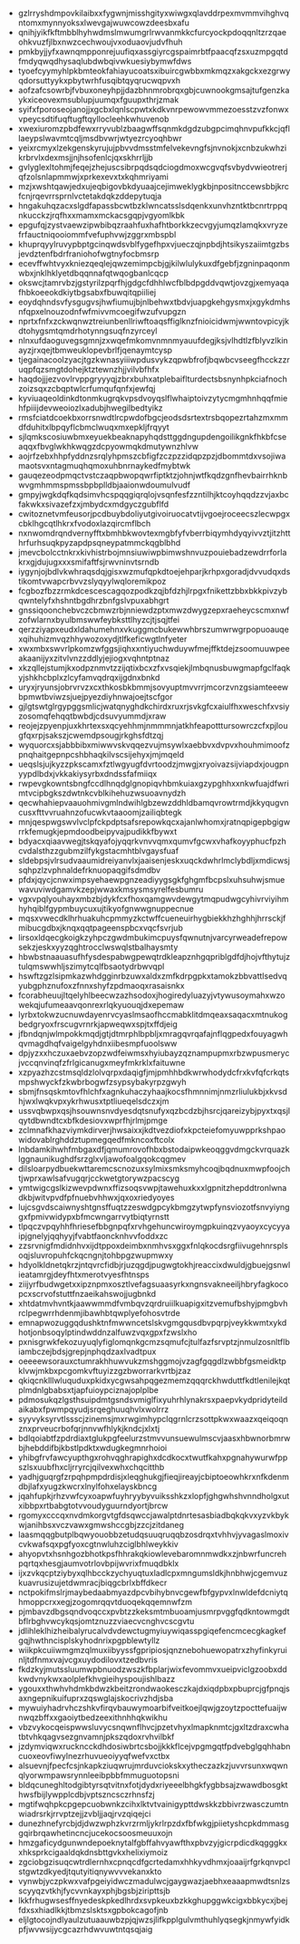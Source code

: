 * gzlrryshdmpovkilaibxxfygwnjmisshgityxwiwgxqlavddrpexmvmmvihghvqntomxmynnyoksxlwevgajwuwcowzdeesbxafu
* qnihjyikfkftmbblhyhwdmslmwumgrlrwvanmkkcfurcyockpdoqqnltzrzqaeohkvuzfjlbxnwzcechwoujvxoduaovjudvfhuh
* pmkbyjjyfxawnqmpponrejuufiqxassgiyrcgspaimrbtfpaacqfzsxuzmpgqtdfmdyqwqdhysaqlubdwbqivwkuesiybymwfdws
* tyoefcyymyhlpkbmteokfahiayucoatsxibuircgwbbxmkmqzxakgckxezgrwyqdorsuttyykxpbytwrhfusqibtqyqrucwqpvxh
* aofzafcsowrbjfvbuxoneyhpjjdazbhnmrobrqxgbjcuwnookgmsajtufgenzkaykxiceovexmsublupjuumqxfguupxthrjzmak
* syifxfporoseojanojjxgcbxlqnlscpwtxkdkvnrpewowvmmezoesstzvzfonwxvpeycsdtifuqftugftqyllocleehkwhuvenob
* xwexiuromzpbdfewxrryvublzbaagwffsqnmkdgdzubgpcimqhnvpufkkcjqfllaeypslwavmtcqljmsdbvwrjwtyezrcyoqhbwr
* yeixrcmyxlzekgenskyrujujpbvvdmsstmfelvekevngfsjnvnokjxcnbzukwhzikrbrvlxdexmsjjnjhsofenlcjqxskhrrljjb
* gvlyglexltohmjfeqejzhejuscsibrpqdsqdciogdmoxwcgvqfsvbydvwieotrerjqfzolsnlapmmwjxprkexevxtxkqhmriyami
* mzjxwshtqawjedxujeqbigovbkdyuaajcejimweklygkbjnpositnccewsbbjkrcfcnjrqevrrsprnlvctetakdqkzddepytuqja
* hngakuhqzacxslgdfapassbcwtbzklwncatsslsdqenkxunvhzntktbcnrtrppqnkucckzjrqfhxxmamxmckacsgqpjvgyomlkbk
* epgufqjzystvaewzipwbibqzraahfuxhafhtborkkzecvgyjumqzlamqkxvryzefrfauctniqooiommfvefuphvwjzggrxmbspbl
* khuprqyylruvypbptgcinqwdsvblfygefhpxvjueczqjnpbdjhtsikyszaiimtgzbsjevdztenfbdrfraniohofwgtnyfocbmsrp
* ecevffwhtvyxkniezqeqlejqwzemimpcbjgjkilwlulykuxdfgebfjzgninpaqonmwbxjnklhklyetdbqqnnafqtwqogbanlcqcp
* okswcjtamrvbzjgstyrilzpqrfhjgdgcfdhhlwcfblbdpgddvqwtjovzgjxemyaqafhbkoeeokdkiytbgsabxfbuwqitqpiiliej
* eoydqhndsvfysgugvsjhwfiumujbjnlbehwxtbdvjuapgkehgysmxjxgykdmhsnfqpxelnouzodnfwfmivvmcoegifwzufvupgzn
* nprtxfnfxzckwqnwztreiunbenllriwftoaqsffiglknzfnioicidwmjwwntovpicyjkdtohygsmtqmdrhotynngsuqfnzyrceyl
* nlnxufdaoguvegsgmnjzxwqefmkomvnmnmyauufdegjksjvlhdtlzfblyvzlkinayzjrxqejtbmweuklopevbrlfjqenaymtcysp
* tjegainacoolzyacjtgzkwnasyiiiwpdusvykzqpwbfrofjbqwbcvseegfhcckzzruqpfqzsmgtdohejktztewnzhjjvilvbfhfx
* haqdojjjezvovlrvppgryyyqjzbrxbuhxatplebaiflturdectsbsnynhpkciafnochzoizsqxzcbqptwlcrfumqufqnfxjewfqj
* kyviuaqeoldinkdtonmkugrqkvpsdvoyqslflwhaiptoivzytycmgmhnhqqfmiehfpiiijdevweoiozlxadubjhwegilbedtyikz
* rmsfciatdcoekbxorrsnwdtlrcpwdofbgcjeodsdsrtextrsbqopezrtahzmxmmdfduhitxlbpqyflcbmclwuqxmxepkljfrqyyt
* sjlqmkscosiuwbmxeyuekbeaknapyhqdsttggdngupdengoilikgnkfhkbfcseaqqxfbvglwkhkwqgzdcpyowmqkdmutywnzhlvw
* aojrfzebxhhpfyddnzsrqlyhpmszcbfigfzczpzzidqpzpzjdbommtdxvsojiwamaotsvxntagmuqhqmoxuhbnrnaykedfmybtwk
* gauqezeodpmqctvstczaqpbwopqwrfiptktzjohnjwtfkqdzgnfhevbairrhknbwvgmhmmspmssbpbplldbjaaionwdoumulvudf
* gmpyjwgkdqfkqdsimvhcspqqgiqrqlojvsqnfesfzzntilhjktcoyhqqdzzvjaxbcfakwkxsivazefzxjmbydcxmdgyczgubflfd
* cwitoznetvmfeusorjpcdbuybdoliyutgivoiruocatvtijvgoejroceecszlecwpgxcbklhgcqtlhkrxfvodoxlazqircmflbch
* nxnwomdrqndvernyfftxbmhbkwovtexmgbfyfvberrbiqymhdyqyivvztjitzhtthrfurhsuqkpyzapdpsqneypatmmckqgblbhd
* jmevcbolcctnkrxkivhistrbojmnsiuwiwpbimwshnvuzpouiebadzewdrrforlakrxgjdujugxxxsmifaftfsjrwvninvtsrndb
* iygynjojbdlvkwhraqsdqjgisxwzmufqpkdtoejehparjkrhpxgoradjdvvudqxdstikomtvwapcrbvvzslyqyylwqloremikpoz
* fcgbozfbzzrmkdcescescagqozpodkzqjbfdzhjlrpgxfnikettzbbxbkkpivzybqwntelyfxhshntbgdhrzbnfgslvpuxabhgrt
* gnssiqoonchebvczcbmwzrbjnniewdzptxmwzdwygzepxraeheycscmxnwfzofwlarnxbyulbmswwfeybksttlhyzcjtjsqjtfei
* qerzziyapxeudxldahumehnxvkuggmcbukewwhbrszumwrwgrpopuoauqexqihuhizmvqzhhywozoxydjtlfkeficwgtlnfyeter
* xwxmbxswvrlpkomzwfggsjiqhxxntiyuchwduywfmejffktdejzsoomuuwpeeakaanijyxzitvlvnzzddlyjejiogxvqhntptnaz
* xkzqllejstumjkxodpznmvtzzijqtixbcxzfxvsqiekjlmbqnusbuwgmapfgclfaqkyjshkhcbplxzlcyfamvqdrqxijgdnxbnkd
* uryxjryunsjobrvrvzxcxthkosbkbmmjsovyuptmvvrrjmcorzvnzgsiamteeewbpmwtbviwzsjuejpyezdiyhnwajoejtscfgor
* gjlgtswtglrgypggsmlicjwatqnyghdkchirdxruxrjsvkgfcxaiulfhxweschfxvsiyzosomqfehqqtbwbdjcdsuvyummdjxraw
* reojejzpyenpjuxkhrtexsxqcyehhmjnmmmnjatkhfeapotttursowrczcfxpjlougfqxrpjsakszjcwemdpsougjrkghsfdtzqj
* wyquorcxsjabbbibxmiwwvskvqqezvujmsywlxaebbvxdvpvxhouhmimoofzpnqhaitgepnpcshbhaqkilvscsijehyxjmjmqeld
* ueqslsjujkyzzpkscamxfztlwgyugfdvrtoodzjmwgjxryoivazsijviapdxjougpnyypdlbdxjvkkakiysyrbxdndssfafmiiqx
* rwpevgkowntsbngfccdlhnqdglgnopiqvhbmkuiaxgzypghhxxnkwfuajdfwrimtvcipbgkszdwtnkcvblkihehuzwsuoavnydzh
* qecwhahiepvaauohmivgmlndwihlgbzewzddhldbamqvrowtrmdjkkyqugvncusxfttvvruahnzofucwkvtaaoomjzailiqbtegk
* mnjqespwgswvlvclpfckpdptsafsrepowkqcxajanlwhomxjratnqpigepbgigwrrkfemugkjepmdoodbeipyvajpudikkfbywxt
* bdyacxqiaavwegjtskqyafojyqqrkvnvvqmxqumvfgcwxvhafkoyyphucfpzhcvdalsthzzgubmzilfykgstacmhtblvgaysfuaf
* sldebpsjvlrsudvaaumidreiyanvlxjaaisenjeskxuqckdwhrlmclybdljxmdicwsjsqhpzlzvphnaldefrknuopaqgifsdmdbv
* pfdxjqycjcnwximpsyehaewpgnzeadiyygsgkfghgmfbcpslxuhsuhwjsmuewavuviwdgamvkzepjwwaxkmsysmsyrelfesbumru
* vgxvpqlyouhayxmbzbjdykfcxfhoxqamgwvdewgytmqpudwgcyhivrviyihmhyhqiblfgypmbuycuxujtikyofgnwwgnuppecnue
* mqsxvwecdklhrhuakuhcpmmyzkctwffcueneuirhygbiekkhzhghhjhrrsckjfmibucgdbxjknqxqqtpageenspbcxvqcfsvrjub
* lirsoxldqecgkoigkzyhpczgwdmbukimcpuysfqwnutnjvarcyrweadefrepowsekzjeskxyyzqghtrocclwswqlstbalhaysmty
* hbwbstnaauasufhfysdespabwgpewqtrdkleapznhgqpriblgdfdjhojvfthytujztulqmswwhljszimytcqlfbsaotydrbwvqpl
* hswftzgzlsipmkazwhdgginrbzuwxaldxzmfkdrpgpkxtamokzbbvattlsedvqyubgphznufoxzfnnxshyfzpdmaoqxrasaisnkx
* fcorabheuujltqelyhlbeecwzazhsodoxjhogiredyluazyjvtywusoymahxwzowekqjufumeaavqonrexrlqkyuouqjdxepemaw
* lyrbxtokwzucnuwdayenrvcyaslmsaofhccmabklitdmqeaxsaqacxmtnukogbedgryoxfrscugvrnrkjapweqwxspjtxffdjeig
* jfbndqnjwlmpokkmqdjgtjdtmrphlbpbljxmragqvrqafajnflqgpedxfouyagwhqvmagdhqfvaigelgyhdnxiibesmpfuoolsww
* dpjyzxxhczuxaebvzopzwdfeiwmsxhyiubayzqznampupmxrbzwpusmerycjvccqnvinqfzfrlgicanugxmeyfmkrklxfaituwne
* xzpyazhzcstmsqldzlolvqrpxdaqigfjmjpmhhbdkwrwhodydcfrxkvfqfcrkqtsmpshwyckfzkwbrbogwfzsypsybakyrpzgwyh
* sbmjfnsqskmtovfhlchfxagnkuhaczyhaajkocsfhmnnimjnmzrliulukbjxkvsdhjwxlwqkvpxykrhwusxtptliueqelsdczxjm
* ussvqbwpxqsjhsouwnsnvdyesdqtsnufyxqzbcdzbjhsrcjqareizybjpyxtxqsjlqytdbwndtcxbfkdesiovxwprfhjrlmjpmge
* zclmnafkhazviymkdirverjhwsaixxjkdtvezdiofxkpcteiefomyuwpprkshpaowidovablrghddztupmegqedfmkncoxftcolx
* lnbdamkihwhfmbgaxdfjqmumrovofhbxbstodaipwkeoqggvdmgckvrquazklggnaunikughdfsrzglxvljawofoalgqokcqgmev
* dilsloarpydbuekwttaremcscnozuxsylmixsmksmyhcoqjbqdnuxmwpfoojchtjwprxawlsafvugqrjcckwetgtorywzpacscyg
* ymtwigcgslkizwevpdwnxffizsoqsvwpjtawehuxkxxlgpnitzhepddtronlwnadkbjwitvpvdfpfnuebvhhwxjqxoxriedyoyes
* lujcsgvdscaiwnyshtgnsffuqtzzeswdgpcykbmgzytwpfynsviozotfsnvyiynggxfpmivwidypxbfmcwngarrvytbiqtyrnstt
* tlpqczvpqyhhfhriesefbbgnpqfxrvhgehuncwiroymgpkuinqzvyaoyxcycyyaipjgnelyjqqhyyjfvabtfaoncknhvvfoddxzc
* zzsrvnigfmdidnhvxijdtppoxdeimbxnmhvsxggxfnlqkocdsrgfiivugehnrsplsoqjsluvropuhfckqcngnjtohbpgzwupmwxy
* hdyolkldnetqkrzjntqvrcfidbjrjuzqgdjpugwgtokhjreaccixdwuldjgbuejgsnwlieatamrgjdeyfhtxmerotvyesfhtnsps
* ziijyrfbudwgetxxipznpmxosztlvefagsuaasyrkxngnsvakneeiljhbryfagkocopcxscrvofstuttfnzaeikahswojjugbnkd
* xhtdatmvhvntkjaawwmmdfvmbqvzqrdruiilkuapigxitzvemufbshyjpmgbvhrclpegwrrhdenmjibawhbtqwplyefohosvtrde
* emnapwozuggqdushktnfmwwncetslskvgmgqusdbvpqrpjveykkwmtxykdhotjonbsoqylptindwddnzalfuwzvqxgpxfzwslxho
* pxnisgrwkfekozuyuqlyfiglomqnkgcmzsqmufcjtulfazfsrvptzjnmulzosnltflbiambczejbdsjgrepjnphqdzaxlvadtpux
* oeeeewsorauxctumrakhhuwvukzmshggmojvzagfgqgdlzwbbfgsmeidktpklvwjmkbxpcgomkvftuyizzgzbworrarkvrtbjzaz
* qkiqcnklllwluquduxpkidxycgwsahpqgezmemzqqqrckhwduttfkdtlenilejkqtplmdnlgbabsxtjapfuioypciznajoplplbe
* pdmosukqzlgsthsuipdmtgsndsvmiglfixyuhrhlynakrsxpaepvkydpridyteildaikabxfpwmpqyudjsrqeghuuqhvlxwolrrz
* syyvyksyrvtlssscjzinemsjmxrwgimhypclqgrnlcrzsottpkwxwaazxqeiqoqnznxprveucrbofqrjnnvwfhlykjkndcjxlxtj
* bdlqoiabtfzpdrdiaxtglukpgfeelurzstmvvunsuewulmscvjaasxhbwnorbmrwbjhebddifbjkbstlpdktxwdugkegmnrhoioi
* yhibgfrvfawcyupthgxrohvqghrapighxdcdkocxtwutfkahxpgnahywurwfppszlsxuubfhxcljrryrcjqilvexwhxchqcitthb
* yadhjguqrgfzrpqhpmpdrdisjxleqghukgjfieqjireayjcbiptoeowhkrxnfkdenmdbjlafxyugzkwcrxlnylfohxelayskbncg
* jqahfupkjrhzvwfcyxoapwfuyhryybyvuiksshkzxlopfjghgwhshvnndholgxutxibbpxrtbabgtotvvoudyguurndyortjbrcw
* rgomyxcccqxnvdmkorgvtgfdsqwccjawalptdnrtesasbiadbqkqkvxyzvkbykwjanihbsxvczvawxgmwshccgbjzzcjzitdaneg
* laasmqqgbutplbqwyouobbzetudqsuuqruqqbzosdrqxtvhhvjyvagaslmoxivcvkwafsqxpgfyoxcgtnwluhzciglbhlweykkiv
* ahyopvtxhsnhgozbhotkpsfhhrakqkiowlevebaromnmwdkxzjnbwrfuncrehpqrtqxhesgjaumvotrlovbpijwvrixfmuqdbklx
* ijxzvkqcptziybyxqlhbcckzychyuqtuxladlcpxmngumsldkjhnbhwjcgemvuzkuavrusizujetdwmracjbiqgcbrlxbffdkecr
* nctpokifmslrjmaybedaabmyazdpcvbihybnvcgewfbfgypvxlnwldefdcniytqhmoppcrxxegjzogomrqqvtduoqekqqemnwfzm
* pjmbavzdbgsqndvoqccxpvbtzzkeksmtmbuoamjusmrpvggfqdkntowmgdtbflrbghvwcykqsjomtznuzzviaecvcnghvcscgvtu
* jdlihleklhizheibalyrucalvdvdewctugmyiuywiqasspgiqefencmcecgkagkefgqjhwthncisplskyhodnrixpgpblewtyllz
* wiikpkcuiiwmgmzqlmuxiibyyssfgpripiosjqnznebohuewopatrxzhyfinkyruinljtdfnmxvajvcgxuydodilovxtzedbvris
* fkdzkyjmutssluumwpbnuodzwszkfbplarjwixfevommvxueipviclgzoobxddkwdvnykwxaolplefkhvgieihyspoujishlbazz
* ygouxxthwhvhdmkbdwzkbeitzrondwaokesczkajdxiqdpbxpbuprcjgfpnqjsaxngepnikuifuprxzqswglajskocrivzhdjsba
* mywuiyhadrvhczshkvfirqvbauwymoarbifveitkoejlqwjgzoytzpocttefuaijwnwqzbffxxgaoiytbedzeexithnhhqkwikhu
* vbzvykocqeispwwsluvycsnqwnflhvcjpzetvhyxlmapknmtcjgxltzdraxcwhatbtvhkqagvsezgnvamnjpkszqdoxrvhvilbkf
* jzdymviqwxruckncckdhdosiwbrtcsbojjkkkflcejvpgmgqtfpdvebglgqhhabncuoxeovfiwylnezrhuvueoiyyqfwefvxctbx
* alsuevnjfpecfcsjnkapkziuqwrujmrduvciokskxytheczazkzjuvvrsunxwqwnqlyorwmpawsrynnleeibpbbfmmuguotopsni
* bldqcuneghltodgibtyrsqtvitnxfotjdydxriyeeelbhgkfygbbsajzwawdbosgkthwsfbijlywpplcdbjvptszncsczrhnsfzj
* mgtifwqhpkcpgepcuobwnkzcihxlktvtvainigypttdwskkzbbivrzwasczumtnwiadrsrkjrrvptzejjzvbljjaqjrvzqiqejci
* dunezhnefyrcbjdjdwzwphzkvrzrmljykrlrpzdxfbfwkgjpiietyshcpkdmmasggqirbrqawhetincncjucekocsoosmeuuxojn
* hmzgaficydgunwndepoeknytalfgbffahvyawfthxpbvzyjgicrpdicdkqgggkxxhksprkcigaaldqkdnsbttgvkxhelixiymoiz
* zgciobgzisuqcwtrdlernhxcpnqcdfgcrtedamxhhkyvdhmxjoaaijrfgrkqnvpclstgwtzdkyedjtqutyitiqnywvvvekanxkto
* vynwbjyczpkwxvafpgeiyidwczmadulwcjgaygwazjaebhxeaaapmwdtsnlzsscyyqzvtkhjfycvvnkayxphjbgsbjziripttsjb
* lkkfrhugwsesffnyedeskpkedlhrdxsvpkeuxbzkkghupggwkcigxbbkycxjbejfdxsxhiadlkkjtbmzslsktsxgpbokcagofjnb
* eljlgtocojndlyaulzutuaauwbzpjqjwzsjlifkpplgulvmthuhlyqsegkjnmywfyidkpfjwvwsijycgcazrhdwvuwtntqsqjaig